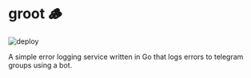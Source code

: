 # groot 🪵

![deploy](https://github.com/kevinmingtarja/groot/actions/workflows/deploy.yml/badge.svg)

A simple error logging service written in Go that logs errors to telegram groups using a bot.
